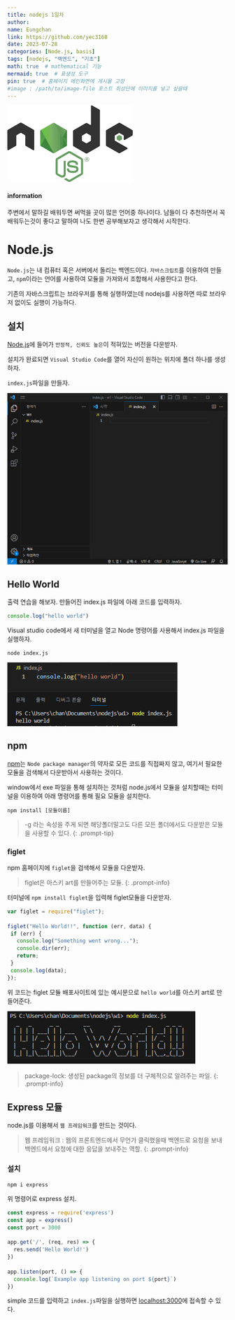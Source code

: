 ```yaml
---
title: nodejs 1일차
author:
name: Eungchan
link: https://github.com/yec3168
date: 2023-07-28
categories: [Node.js, basis]
tags: [nodejs, "백엔드", "기초"]
math: true  # mathematical 기능
mermaid: true  # 표생성 도구
pin: true  # 홈페이지 메인화면에 게시물 고정
#image : /path/to/image-file 포스트 최상단에 이미지를 넣고 싶을때
---
```


![Node.js](/assets/img/nodejs/1/nodejs.png)

#### information
주변에서 말하길 배워두면 써먹을 곳이 많은 언어중 하나이다. 남들이 다 추천하면서 꼭 배워두는것이 좋다고 말하여 나도 한번 공부해보자고 생각해서 시작한다.

# Node.js
`Node.js`는 내 컴퓨터 혹은 서버에서 돌리는 백엔드이다. `자바스크립트`를 이용하여 만들고, `npm`이라는 언어를 사용하여 모듈을 가져와서 조합해서 사용한다고 한다.

기존의 자바스크립트는 브라우저를 통해 실행하였는데 nodejs를 사용하면 따로 브라우저 없이도 실행이 가능하다.

## 설치
[Node.js](https://nodejs.org/ko)에 들어가 `안정적, 신뢰도 높은`이 적혀있는 버전을 다운받자.

설치가 완료되면 `Visual Studio Code`를 열어 자신이 원하는 위치에 폴더 하나를 생성하자.

`index.js`파일을 만들자.

![index.js](/assets/img/nodejs/1/install.png)


## Hello World
 출력 연습을 해보자. 만들어진 index.js 파일에 아래 코드를 입력하자.
 ```js
 console.log("hello world")
 ```

 Visual studio code에서 새 터미널을 열고 Node 명령어를 사용해서 index.js 파일을 실행하자.

 ```console
 node index.js
 ```
 ![Node.js](/assets/img/nodejs/1/result_1.png)


## npm
 [npm](https://www.npmjs.com/)는 `Node package manager`의 약자로 모든 코드를 직접짜지 않고, 여기서 필요한 모듈을 검색해서 다운받아서 사용하는 것이다.

 window에서 exe 파일을 통해 설치하는 것처럼 node.js에서 모듈을 설치할때는 터미널을 이용하여 아래 명령어를 통해 필요 모듈을 설치한다.
 ```console
 npm install [모듈이름]
 ```

 > -g 라는 속성을 주게 되면 해당폴더말고도 다른 모든 폴더에서도 다운받은 모듈을 사용할 수 있다.
 {: .prompt-tip}
### figlet
 npm 홈페이지에 `figlet`을 검색해서 모듈을 다운받자. 
 > figlet은 아스키 art를 만들어주는 모듈.
 {: .prompt-info}

 터미널에 `npm install figlet`을 입력해 figlet모듈을 다운받자.

 ```js
 var figlet = require("figlet");

 figlet("Hello World!!", function (err, data) {
  if (err) {
    console.log("Something went wrong...");
    console.dir(err);
    return;
  }
  console.log(data);
});
 ```
 위 코드는 figlet 모듈 배포사이트에 있는 예시문으로 `hello world`를 아스키 art로 만들어준다.

  ![Node.js](/assets/img/nodejs/1/result_2.png)
 
 >package-lock: 생성된 package의 정보를 더 구체적으로 알려주는 파일.
 {: .prompt-info}


## Express 모듈
 node.js를 이용해서 `웹 프레임워크`를 만드는 것이다. 
 > 웹 프레임워크 : 웹의 프론트엔드에서 무언가 클릭했을때 백엔드로 요청을 보내 백엔드에서 요청에 대한 응답을 보내주는  역할.
 {: .prompt-info}

### 설치
```console
npm i express
```
위 명령어로 express 설치.

```js
const express = require('express')
const app = express()
const port = 3000

app.get('/', (req, res) => {
  res.send('Hello World!')
})

app.listen(port, () => {
  console.log(`Example app listening on port ${port}`)
})
```
simple 코드를 입력하고 `index.js`파일을 실행하면 
[localhost:3000](http://localhost:3000/)에 접속할 수 있다.